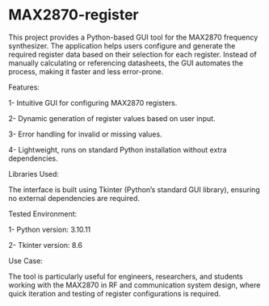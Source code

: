 # MAX2870-register

This project provides a Python-based GUI tool for the MAX2870 frequency synthesizer. The application helps users configure and generate the required register data based on their selection for each register. Instead of manually calculating or referencing datasheets, the GUI automates the process, making it faster and less error-prone.

Features:

1- Intuitive GUI for configuring MAX2870 registers.

2- Dynamic generation of register values based on user input.

3- Error handling for invalid or missing values.

4- Lightweight, runs on standard Python installation without extra dependencies.


Libraries Used:

The interface is built using Tkinter (Python’s standard GUI library), ensuring no external dependencies are required.


Tested Environment:


1- Python version: 3.10.11 


2- Tkinter version: 8.6


Use Case:


The tool is particularly useful for engineers, researchers, and students working with the MAX2870 in RF and communication system design, where quick iteration and testing of register configurations is required.
